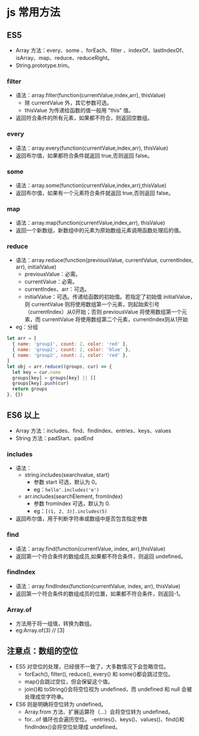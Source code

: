 # js 常用方法

## ES5

- Array 方法：every、some 、forEach、filter 、indexOf、lastIndexOf、isArray、map、reduce、reduceRight。
- String.prototype.trim。

### filter

- 语法：array.filter(function(currentValue,index,arr), thisValue)
  - 除 currentValue 外，其它参数可选。
  - thisValue 为传递给函数的值一般用 "this" 值。
- 返回符合条件的所有元素，如果都不符合，则返回空数组。

### every

- 语法：array.every(function(currentValue,index,arr), thisValue)
- 返回布尔值，如果都符合条件就返回 true,否则返回 false。

### some

- 语法：array.some(function(currentValue,index,arr),thisValue)
- 返回布尔值，如果有一个元素符合条件就返回 true,否则返回 false。

### map

- 语法：array.map(function(currentValue,index,arr), thisValue)
- 返回一个新数组，新数组中的元素为原始数组元素调用函数处理后的值。

### reduce

- 语法：array.reduce(function(previousValue, currentValue, currentIndex, arr), initialValue)
  - previousValue：必需。
  - currentValue：必需。
  - currentIndex、arr：可选。
  - initialValue：可选。传递给函数的初始值。若指定了初始值 initialValue，则 currentValue 则将使用数组第一个元素，则起始索引号（currentIndex）从0开始；否则 previousValue 将使用数组第一个元素，而 currentValue 将使用数组第二个元素，currentIndex则从1开始
- eg：分组

```js
let arr = [
  { name: 'group1', count: 2, color: 'red' },
  { name: 'group2', count: 2, color: 'blue' },
  { name: 'group2', count: 2, color: 'red' },
]
let obj = arr.reduce((groups, cur) => {
  let key = cur.name
  groups[key] = groups[key] || []
  groups[key].push(cur)
  return groups
}, {})
```

## ES6 以上

- Array 方法：includes、find、findIndex、entries、keys、values
- String 方法：padStart、padEnd

### includes

- 语法：
  - string.includes(searchvalue, start)
    - 参数 start 可选，默认为 0。
    - eg：`hello'.includes('e')`
  - arr.includes(searchElement, fromIndex)
    - 参数 fromIndex 可选，默认为 0.
    - eg：`[(1, 2, 3)].includes(5)`
- 返回布尔值，用于判断字符串或数组中是否包含指定参数

### find

- 语法：array.find(function(currentValue, index, arr),thisValue)
- 返回第一个符合条件的数组成员,如果都不符合条件，则返回 undefined。

### findIndex

- 语法：array.findIndex(function(currentValue, index, arr), thisValue)
- 返回第一个符合条件的数组成员的位置，如果都不符合条件，则返回-1。

### Array.of

- 方法用于将一组值，转换为数组。
- eg:Array.of(3) // [3]

## 注意点：数组的空位

- ES5 对空位的处理，已经很不一致了，大多数情况下会忽略空位。
  - forEach(), filter(), reduce(), every() 和 some()都会跳过空位。
  - map()会跳过空位，但会保留这个值。
  - join()和 toString()会将空位视为 undefined，而 undefined 和 null 会被处理成空字符串。
- ES6 则是明确将空位转为 undefined。
  - Array.from 方法、扩展运算符（...）会将空位转为 undefined。
  - for...of 循环也会遍历空位。
    -entries()、keys()、values()、find()和 findIndex()会将空位处理成 undefined。
